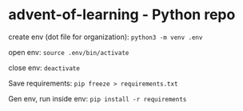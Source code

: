 # advent-of-learning - Python repo

create env (dot file for organization): 
``` python3 -m venv .env ```

open env:
``` source .env/bin/activate ```

close env:
``` deactivate ```

Save requirements: 
``` pip freeze > requirements.txt ```

Gen env, run inside env:
``` pip install -r requirements ```